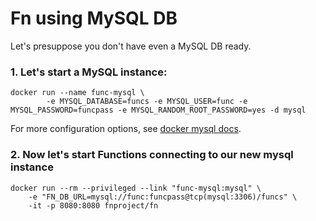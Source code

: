 # Fn using MySQL DB

Let's presuppose you don't have even a MySQL DB ready.

### 1. Let's start a MySQL instance:

```
docker run --name func-mysql \
        -e MYSQL_DATABASE=funcs -e MYSQL_USER=func -e MYSQL_PASSWORD=funcpass -e MYSQL_RANDOM_ROOT_PASSWORD=yes -d mysql
```

For more configuration options, see [docker mysql docs](https://hub.docker.com/_/mysql/).

### 2. Now let's start Functions connecting to our new mysql instance

```
docker run --rm --privileged --link "func-mysql:mysql" \
    -e "FN_DB_URL=mysql://func:funcpass@tcp(mysql:3306)/funcs" \
    -it -p 8080:8080 fnproject/fn
```
